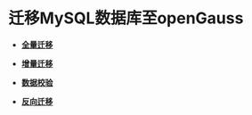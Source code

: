 # 迁移MySQL数据库至openGauss<a name="ZH-CN_TOPIC_0000001347132520"></a>

-   **[全量迁移](全量迁移.md)**  

-   **[增量迁移](增量迁移.md)**  

-   **[数据校验](数据校验.md)**  

-   **[反向迁移](反向迁移.md)**  


